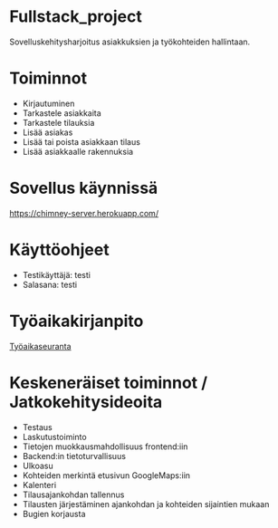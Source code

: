 # Fullstack_project
Sovelluskehitysharjoitus asiakkuksien ja työkohteiden hallintaan.

# Toiminnot
- Kirjautuminen
- Tarkastele asiakkaita
- Tarkastele tilauksia
- Lisää asiakas
- Lisää tai poista asiakkaan tilaus
- Lisää asiakkaalle rakennuksia

# Sovellus käynnissä
https://chimney-server.herokuapp.com/

# Käyttöohjeet
- Testikäyttäjä: testi
- Salasana: testi

# Työaikakirjanpito
[Työaikaseuranta](tyoaikaseuranta.md)

# Keskeneräiset toiminnot / Jatkokehitysideoita
- Testaus
- Laskutustoiminto
- Tietojen muokkausmahdollisuus frontend:iin
- Backend:in tietoturvallisuus
- Ulkoasu
- Kohteiden merkintä etusivun GoogleMaps:iin
- Kalenteri
- Tilausajankohdan tallennus
- Tilausten järjestäminen ajankohdan ja kohteiden sijaintien mukaan
- Bugien korjausta
